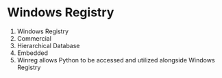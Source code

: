 # Windows Registry
1. Windows Registry
2. Commercial
3. Hierarchical Database
4. Embedded
5. Winreg allows Python to be accessed and utilized alongside Windows Registry
